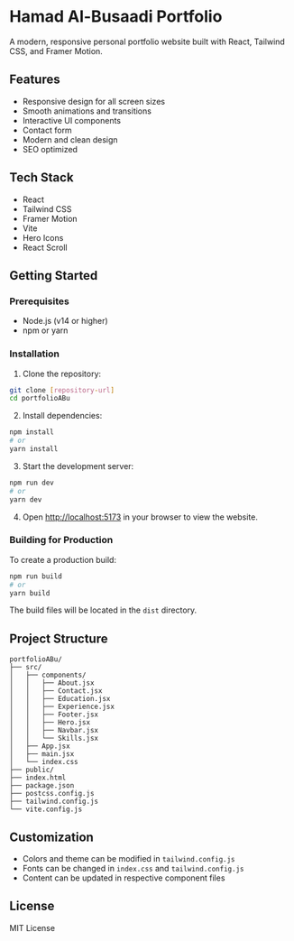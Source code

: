 # Hamad Al-Busaadi Portfolio

A modern, responsive personal portfolio website built with React, Tailwind CSS, and Framer Motion.

## Features

- Responsive design for all screen sizes
- Smooth animations and transitions
- Interactive UI components
- Contact form
- Modern and clean design
- SEO optimized

## Tech Stack

- React
- Tailwind CSS
- Framer Motion
- Vite
- Hero Icons
- React Scroll

## Getting Started

### Prerequisites

- Node.js (v14 or higher)
- npm or yarn

### Installation

1. Clone the repository:
```bash
git clone [repository-url]
cd portfolioABu
```

2. Install dependencies:
```bash
npm install
# or
yarn install
```

3. Start the development server:
```bash
npm run dev
# or
yarn dev
```

4. Open [http://localhost:5173](http://localhost:5173) in your browser to view the website.

### Building for Production

To create a production build:

```bash
npm run build
# or
yarn build
```

The build files will be located in the `dist` directory.

## Project Structure

```
portfolioABu/
├── src/
│   ├── components/
│   │   ├── About.jsx
│   │   ├── Contact.jsx
│   │   ├── Education.jsx
│   │   ├── Experience.jsx
│   │   ├── Footer.jsx
│   │   ├── Hero.jsx
│   │   ├── Navbar.jsx
│   │   └── Skills.jsx
│   ├── App.jsx
│   ├── main.jsx
│   └── index.css
├── public/
├── index.html
├── package.json
├── postcss.config.js
├── tailwind.config.js
└── vite.config.js
```

## Customization

- Colors and theme can be modified in `tailwind.config.js`
- Fonts can be changed in `index.css` and `tailwind.config.js`
- Content can be updated in respective component files

## License

MIT License

